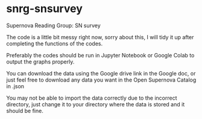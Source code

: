 # snrg-snsurvey
Supernova Reading Group:  SN survey

The code is a little bit messy right now, sorry about this, I will tidy it up after completing the functions of the codes.

Preferably the codes should be run in Jupyter Notebook or Google Colab to output the graphs properly.

You can download the data using the Google drive link in the Google doc, or just feel free to download any data you want in the Open Supernova Catalog in .json

You may not be able to import the data correctly due to the incorrect directory, just change it to your directory where the data is stored and it should be fine.
